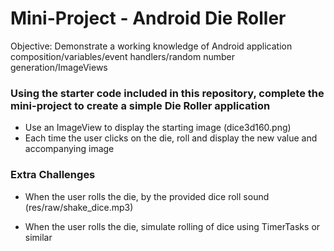 # Mini-Project - Android Die Roller

Objective: Demonstrate a working knowledge of Android application composition/variables/event handlers/random number generation/ImageViews

### Using the starter code included in this repository, complete the mini-project to create a simple Die Roller application

* Use an ImageView to display the starting image (dice3d160.png)
* Each time the user clicks on the die, roll and display the new value and accompanying image

### Extra Challenges

* When the user rolls the die, by the provided dice roll sound (res/raw/shake_dice.mp3)

* When the user rolls the die, simulate rolling of dice using TimerTasks or similar

